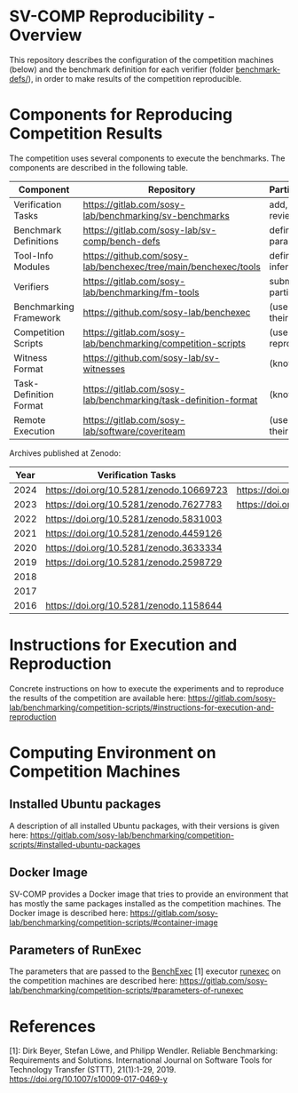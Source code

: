 # SV-COMP Reproducibility - Overview

This repository describes the configuration of the competition machines (below)
and the benchmark definition for each verifier (folder [benchmark-defs/](benchmark-defs/)),
in order to make results of the competition reproducible.



# Components for Reproducing Competition Results

The competition uses several components to execute the benchmarks.
The components are described in the following table.

| Component              | Repository                                                      | Participants             |
| ---                    | ---                                                             | ---                      |
| Verification Tasks     | https://gitlab.com/sosy-lab/benchmarking/sv-benchmarks          | add, fix, review tasks   |
| Benchmark Definitions  | https://gitlab.com/sosy-lab/sv-comp/bench-defs                  | define their parameters  |
| Tool-Info Modules      | https://github.com/sosy-lab/benchexec/tree/main/benchexec/tools | define inferface         |
| Verifiers              | https://gitlab.com/sosy-lab/benchmarking/fm-tools               | submit to participate    |
| Benchmarking Framework | https://github.com/sosy-lab/benchexec                           | (use to test their tool) |
| Competition Scripts    | https://gitlab.com/sosy-lab/benchmarking/competition-scripts    | (use to reproduce)       |
| Witness Format         | https://github.com/sosy-lab/sv-witnesses                        | (know)                   |
| Task-Definition Format | https://gitlab.com/sosy-lab/benchmarking/task-definition-format | (know)                   |
| Remote Execution       | https://gitlab.com/sosy-lab/software/coveriteam                 | (use to test their tool) |

Archives published at Zenodo:

| Year | Verification Tasks                      | Tools                                   | Competition Results                     | Verification Witnesses                  | BenchExec                               |
| ---  | ---                                     | ---                                     | ---                                     | ---                                     | ---                                     |
| 2024 | https://doi.org/10.5281/zenodo.10669723 | https://doi.org/10.5281/zenodo.10669735 | https://doi.org/10.5281/zenodo.10669731  | https://doi.org/10.5281/zenodo.10669737 | https://doi.org/10.5281/zenodo.10671136 |
| 2023 | https://doi.org/10.5281/zenodo.7627783  | https://doi.org/10.5281/zenodo.7627829  | https://doi.org/10.5281/zenodo.7627787  | https://doi.org/10.5281/zenodo.7627791  | https://doi.org/10.5281/zenodo.7612021  |
| 2022 | https://doi.org/10.5281/zenodo.5831003  |                                         | https://doi.org/10.5281/zenodo.5831008  | https://doi.org/10.5281/zenodo.5838498  | https://doi.org/10.5281/zenodo.5720267  |
| 2021 | https://doi.org/10.5281/zenodo.4459126  |                                         | https://doi.org/10.5281/zenodo.4458215  | https://doi.org/10.5281/zenodo.4459196  | https://doi.org/10.5281/zenodo.4317433  |
| 2020 | https://doi.org/10.5281/zenodo.3633334  |                                         | https://doi.org/10.5281/zenodo.3630205  | https://doi.org/10.5281/zenodo.3630188  | https://doi.org/10.5281/zenodo.3574420  |
| 2019 | https://doi.org/10.5281/zenodo.2598729  |                                         |                                         | https://doi.org/10.5281/zenodo.2559175  | https://doi.org/10.5281/zenodo.1638192  |
| 2018 |                                         |                                         |                                         |                                         |                                         |
| 2017 |                                         |                                         |                                         |                                         |                                         |
| 2016 | https://doi.org/10.5281/zenodo.1158644  |                                         |                                         |                                         |                                         |


# Instructions for Execution and Reproduction

Concrete instructions on how to execute the experiments and to reproduce the results of the competition are available here:
https://gitlab.com/sosy-lab/benchmarking/competition-scripts/#instructions-for-execution-and-reproduction



# Computing Environment on Competition Machines

## Installed Ubuntu packages

A description of all installed Ubuntu packages, with their versions is given here:
https://gitlab.com/sosy-lab/benchmarking/competition-scripts/#installed-ubuntu-packages

## Docker Image

SV-COMP provides a Docker image that tries to provide an environment
that has mostly the same packages installed as the competition machines.
The Docker image is described here:
https://gitlab.com/sosy-lab/benchmarking/competition-scripts/#container-image

## Parameters of RunExec

The parameters that are passed to the [BenchExec](https://github.com/sosy-lab/benchexec) [1]
executor [runexec](https://github.com/sosy-lab/benchexec/blob/main/doc/runexec.md) on the competition machines
are described here:
https://gitlab.com/sosy-lab/benchmarking/competition-scripts/#parameters-of-runexec



# References

[1]: Dirk Beyer, Stefan Löwe, and Philipp Wendler.
     Reliable Benchmarking: Requirements and Solutions.
     International Journal on Software Tools for Technology Transfer (STTT), 21(1):1-29, 2019.
     https://doi.org/10.1007/s10009-017-0469-y


